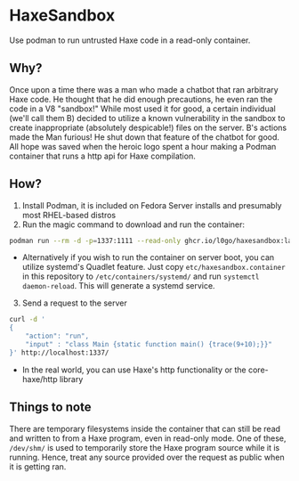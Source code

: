 # HaxeSandbox
Use podman to run untrusted Haxe code in a read-only container.

## Why?
Once upon a time there was a man who made a chatbot that ran arbitrary Haxe code. He thought that he did enough precautions, he even ran the code in a V8 "sandbox!" While most used it for good, a certain individual (we'll call them B) decided to utilize a known vulnerability in the sandbox to create inappropriate (absolutely despicable!) files on the server. B's actions made the Man furious! He shut down that feature of the chatbot for good. All hope was saved when the heroic logo spent a hour making a Podman container that runs a http api for Haxe compilation.

## How?
1. Install Podman, it is included on Fedora Server installs and presumably most RHEL-based distros
2. Run the magic command to download and run the container:
```bash
podman run --rm -d -p=1337:1111 --read-only ghcr.io/l0go/haxesandbox:latest
```
- Alternatively if you wish to run the container on server boot, you can utilize systemd's Quadlet feature. Just copy ``etc/haxesandbox.container`` in this repository to ``/etc/containers/systemd/`` and run ``systemctl daemon-reload``. This will generate a systemd service.
3. Send a request to the server
```bash
curl -d '
{
    "action": "run",
    "input" : "class Main {static function main() {trace(9+10);}}"
}' http://localhost:1337/
```
- In the real world, you can use Haxe's http functionality or the core-haxe/http library

## Things to note
There are temporary filesystems inside the container that can still be read and written to from a Haxe program, even in read-only mode. One of these, ``/dev/shm/`` is used to temporarily store the Haxe program source while it is running. Hence, treat any source provided over the request as public when it is getting ran.
